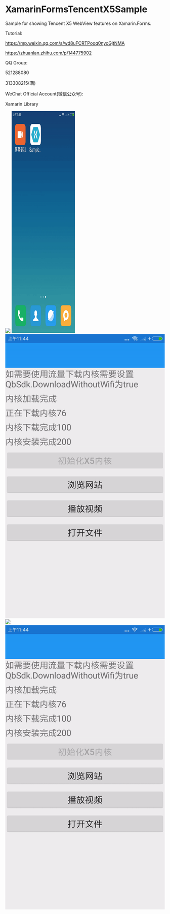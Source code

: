 # XamarinFormsTencentX5Sample 
Sample for showing Tencent X5 WebView features on Xamarin.Forms.

Tutorial:

https://mp.weixin.qq.com/s/wd8uFCRTPooq0nyoGjtNMA

https://zhuanlan.zhihu.com/p/144775902

QQ Group:

521288080

313308215(满)

WeChat Official Account(微信公众号):

Xamarin Library

<img src="https://github.com/jingliancui/XamarinFormsTencentX5Sample/blob/master/Images/wechatqrcode.jpg?raw=true"/>

<img src="https://github.com/jingliancui/XamarinFormsTencentX5Sample/blob/master/Images/LoadLib.gif?raw=true" width="200" height="700"/>

<img src="https://github.com/jingliancui/XamarinFormsTencentX5Sample/blob/master/Images/ServeNet.gif?raw=true"/>

<img src="https://github.com/jingliancui/XamarinFormsTencentX5Sample/blob/master/Images/PlayVideo.gif?raw=true"/>

<img src="https://github.com/jingliancui/XamarinFormsTencentX5Sample/blob/master/Images/OpenFile.gif?raw=true"/>
